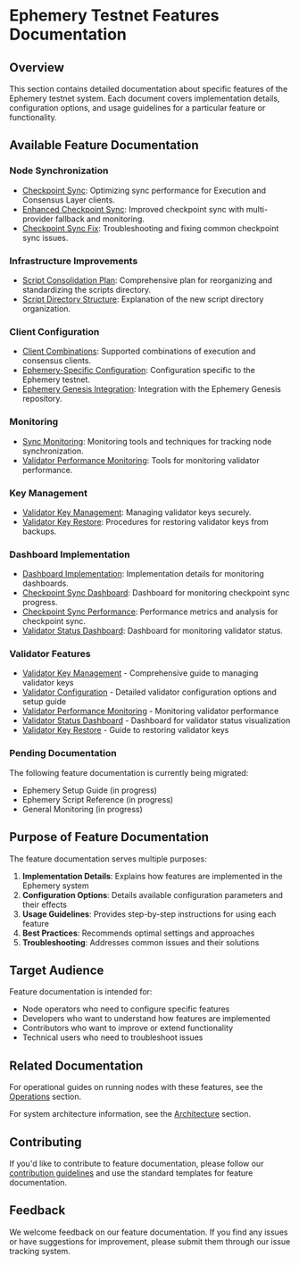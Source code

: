 # Ephemery Testnet Features Documentation

## Overview

This section contains detailed documentation about specific features of the Ephemery testnet system. Each document covers implementation details, configuration options, and usage guidelines for a particular feature or functionality.

## Available Feature Documentation

### Node Synchronization

- [Checkpoint Sync](./CHECKPOINT_SYNC.md): Optimizing sync performance for Execution and Consensus Layer clients.
- [Enhanced Checkpoint Sync](./ENHANCED_CHECKPOINT_SYNC.md): Improved checkpoint sync with multi-provider fallback and monitoring.
- [Checkpoint Sync Fix](./CHECKPOINT_SYNC_FIX.md): Troubleshooting and fixing common checkpoint sync issues.

### Infrastructure Improvements

- [Script Consolidation Plan](./SCRIPT_CONSOLIDATION_PLAN.md): Comprehensive plan for reorganizing and standardizing the scripts directory.
- [Script Directory Structure](./SCRIPT_DIRECTORY_STRUCTURE.md): Explanation of the new script directory organization.

### Client Configuration

- [Client Combinations](./CLIENT_COMBINATIONS.md): Supported combinations of execution and consensus clients.
- [Ephemery-Specific Configuration](./EPHEMERY_SPECIFIC.md): Configuration specific to the Ephemery testnet.
- [Ephemery Genesis Integration](./EPHEMERY_GENESIS_INTEGRATION.md): Integration with the Ephemery Genesis repository.

### Monitoring

- [Sync Monitoring](./SYNC_MONITORING.md): Monitoring tools and techniques for tracking node synchronization.
- [Validator Performance Monitoring](./VALIDATOR_PERFORMANCE_MONITORING.md): Tools for monitoring validator performance.

### Key Management

- [Validator Key Management](./VALIDATOR_KEY_MANAGEMENT.md): Managing validator keys securely.
- [Validator Key Restore](./VALIDATOR_KEY_RESTORE.md): Procedures for restoring validator keys from backups.

### Dashboard Implementation

- [Dashboard Implementation](./DASHBOARD_IMPLEMENTATION.md): Implementation details for monitoring dashboards.
- [Checkpoint Sync Dashboard](./CHECKPOINT_SYNC_DASHBOARD.md): Dashboard for monitoring checkpoint sync progress.
- [Checkpoint Sync Performance](./CHECKPOINT_SYNC_PERFORMANCE.md): Performance metrics and analysis for checkpoint sync.
- [Validator Status Dashboard](./VALIDATOR_STATUS_DASHBOARD.md): Dashboard for monitoring validator status.

### Validator Features

- [Validator Key Management](./VALIDATOR_KEY_MANAGEMENT.md) - Comprehensive guide to managing validator keys
- [Validator Configuration](./VALIDATOR_CONFIGURATION.md) - Detailed validator configuration options and setup guide
- [Validator Performance Monitoring](./VALIDATOR_PERFORMANCE_MONITORING.md) - Monitoring validator performance
- [Validator Status Dashboard](./VALIDATOR_STATUS_DASHBOARD.md) - Dashboard for validator status visualization
- [Validator Key Restore](./VALIDATOR_KEY_RESTORE.md) - Guide to restoring validator keys

### Pending Documentation

The following feature documentation is currently being migrated:

- Ephemery Setup Guide (in progress)
- Ephemery Script Reference (in progress)
- General Monitoring (in progress)

## Purpose of Feature Documentation

The feature documentation serves multiple purposes:

1. **Implementation Details**: Explains how features are implemented in the Ephemery system
2. **Configuration Options**: Details available configuration parameters and their effects
3. **Usage Guidelines**: Provides step-by-step instructions for using each feature
4. **Best Practices**: Recommends optimal settings and approaches
5. **Troubleshooting**: Addresses common issues and their solutions

## Target Audience

Feature documentation is intended for:

- Node operators who need to configure specific features
- Developers who want to understand how features are implemented
- Contributors who want to improve or extend functionality
- Technical users who need to troubleshoot issues

## Related Documentation

For operational guides on running nodes with these features, see the [Operations](../OPERATIONS/) section.

For system architecture information, see the [Architecture](../ARCHITECTURE/) section.

## Contributing

If you'd like to contribute to feature documentation, please follow our [contribution guidelines](../DEVELOPMENT/CONTRIBUTING.md) and use the standard templates for feature documentation.

## Feedback

We welcome feedback on our feature documentation. If you find any issues or have suggestions for improvement, please submit them through our issue tracking system.
